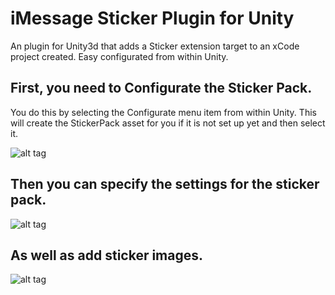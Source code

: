 # iMessage Sticker Plugin for Unity
An plugin for Unity3d that adds a Sticker extension target to an xCode project created. Easy configurated from within Unity.

## First, you need to Configurate the Sticker Pack.
You do this by selecting the Configurate menu item from within Unity.
This will create the StickerPack asset for you if it is not set up yet and then select it.

![alt tag](https://raw.githubusercontent.com/agens-no/iMessageStickerUnity/master/meta/Configurate.png)

## Then you can specify the settings for the sticker pack.

![alt tag](https://raw.githubusercontent.com/agens-no/iMessageStickerUnity/master/meta/StickerPackAsset.png)

## As well as add sticker images.

![alt tag](https://raw.githubusercontent.com/agens-no/iMessageStickerUnity/master/meta/AddingStickers.png)
